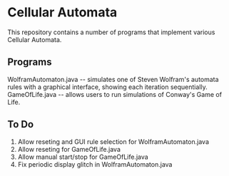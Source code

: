# Cellular Automata
This repository contains a number of programs that implement various Cellular
Automata.

## Programs
WolframAutomaton.java -- simulates one of Steven Wolfram's automata rules with
a graphical interface, showing each iteration sequentially.
GameOfLife.java -- allows users to run simulations of Conway's Game of Life.

## To Do
1. Allow reseting and GUI rule selection for WolframAutomaton.java
2. Allow reseting for GameOfLife.java
3. Allow manual start/stop for GameOfLife.java
4. Fix periodic display glitch in WolframAutomaton.java
